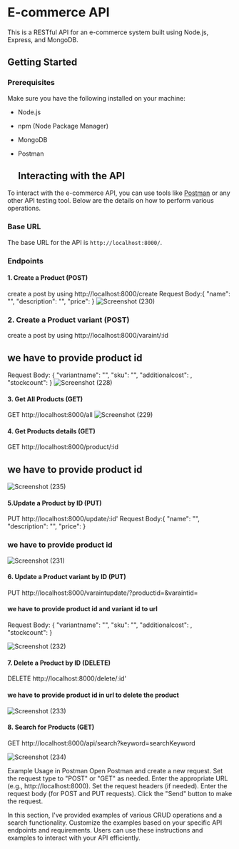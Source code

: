#  E-commerce API
This is a RESTful API for an e-commerce system built using Node.js, Express, and MongoDB.
## Getting Started

### Prerequisites

Make sure you have the following installed on your machine:

- Node.js
- npm (Node Package Manager)
- MongoDB
- Postman

  ## Interacting with the API

To interact with the e-commerce API, you can use tools like [Postman](https://www.postman.com/) or any other API testing tool. Below are the details on how to perform various operations.

### Base URL

The base URL for the API is `http://localhost:8000/`.


### Endpoints

#### 1. Create a Product (POST)
create a post by using http://localhost:8000/create
 Request Body:{
        "name": "",
        "description": "",
        "price": 
}
![Screenshot (230)](https://github.com/rachit3014/REST-API-for-an-e-commerce/assets/84663169/e1d15d32-7619-46ce-ae59-31ecb9da06ee)

### 2. Create a Product variant (POST)
create a post by using http://localhost:8000/varaint/:id
## we have to provide product id 
Request Body:  {
        "variantname": "",
        "sku": "",
        "additionalcost": ,
        "stockcount":
}
![Screenshot (228)](https://github.com/rachit3014/REST-API-for-an-e-commerce/assets/84663169/6afe722a-dbea-4785-8fa1-630a7cd45f54)


#### 3. Get All Products (GET)
GET http://localhost:8000/all
![Screenshot (229)](https://github.com/rachit3014/REST-API-for-an-e-commerce/assets/84663169/45a158de-5710-457f-8cf1-83d94ce6e9e5)

#### 4. Get  Products details (GET)
GET http://localhost:8000/product/:id
## we have to provide product id 

![Screenshot (235)](https://github.com/rachit3014/REST-API-for-an-e-commerce/assets/84663169/8f5a0baf-e7c9-4df8-8538-2bca25f675c5)


#### 5.Update a Product by ID (PUT)
PUT http://localhost:8000/update/:id'
 Request Body:{
        "name": "",
        "description": "",
        "price": 
}
### we have to provide product id

![Screenshot (231)](https://github.com/rachit3014/REST-API-for-an-e-commerce/assets/84663169/da8be934-3cde-404e-bde5-4ad2a69dcfff)



#### 6. Update a Product variant by ID (PUT)
 PUT http://localhost:8000/varaintupdate/?productid=&varaintid=
#### we have to provide product id and variant id to url
Request Body:  {
        "variantname": "",
        "sku": "",
        "additionalcost": ,
        "stockcount":
}

 ![Screenshot (232)](https://github.com/rachit3014/REST-API-for-an-e-commerce/assets/84663169/ae457d14-f085-4fb0-83c9-e8396e25f1a2)





#### 7. Delete a Product by ID (DELETE)

DELETE http://localhost:8000/delete/:id'
#### we have to provide product id in url to delete the product
 ![Screenshot (233)](https://github.com/rachit3014/REST-API-for-an-e-commerce/assets/84663169/bc41bb1e-60c9-441c-bb77-c9b3ff622513)

 #### 8. Search for Products (GET)
 GET http://localhost:8000/api/search?keyword=searchKeyword
 
![Screenshot (234)](https://github.com/rachit3014/REST-API-for-an-e-commerce/assets/84663169/10a25dfa-023e-42d5-99e4-f751650f1ac7)


 Example Usage in Postman
Open Postman and create a new request.
Set the request type to "POST" or "GET" as needed.
Enter the appropriate URL (e.g., http://localhost:8000).
Set the request headers (if needed).
Enter the request body (for POST and PUT requests).
Click the "Send" button to make the request.


In this section, I've provided examples of various CRUD operations and a search functionality. Customize the examples based on your specific API endpoints and requirements. Users can use these instructions and examples to interact with your API efficiently.



